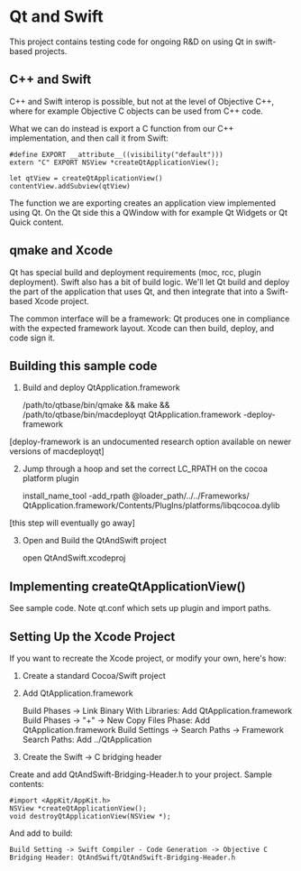 Qt and Swift
============================

This project contains testing code for ongoing R&D on using Qt
in swift-based projects.

C++ and Swift
----------------------------
C++ and Swift interop is possible, but not at the level of Objective C++,
where for example Objective C objects can be used from C++ code.

What we can do instead is export a C function from our C++ implementation,
and then call it from Swift:

    #define EXPORT __attribute__((visibility("default")))
    extern "C" EXPORT NSView *createQtApplicationView();

    let qtView = createQtApplicationView()
    contentView.addSubview(qtView)

The function we are exporting creates an application view implemented using
Qt. On the Qt side this a QWindow with for example Qt Widgets or Qt Quick 
content.

qmake and Xcode
----------------------------
Qt has special build and deployment requirements (moc, rcc, plugin deployment).
Swift also has a bit of build logic. We'll let Qt build and deploy the
part of the application that uses Qt, and then integrate that into a Swift-
based Xcode project. 

The common interface will be a framework: Qt produces one in compliance with
the expected framework layout. Xcode can then build, deploy, and code sign it.

Building this sample code
----------------------------

1) Build and deploy QtApplication.framework

    /path/to/qtbase/bin/qmake && make && /path/to/qtbase/bin/macdeployqt QtApplication.framework -deploy-framework

[deploy-framework is an undocumented research option available on newer versions of macdeployqt]

2) Jump through a hoop and set the correct LC_RPATH on the cocoa platform plugin

    install_name_tool -add_rpath @loader_path/../../Frameworks/ QtApplication.framework/Contents/PlugIns/platforms/libqcocoa.dylib

[this step will eventually go away]

3) Open and Build the QtAndSwift project

    open QtAndSwift.xcodeproj
    

Implementing createQtApplicationView()
----------------------------
See sample code. Note qt.conf which sets up plugin and import paths.


Setting Up the Xcode Project
----------------------------

If you want to recreate the Xcode project, or modify your own, here's how:

1) Create a standard Cocoa/Swift project

2) Add QtApplication.framework

    Build Phases -> Link Binary With Libraries: Add QtApplication.framework
    Build Phases -> "+" -> New Copy Files Phase: Add QtApplication.framework
    Build Settings -> Search Paths -> Framework Search Paths: Add ../QtApplication

3) Create the Swift -> C bridging header

Create and add QtAndSwift-Bridging-Header.h to your project. Sample contents:

    #import <AppKit/AppKit.h>
    NSView *createQtApplicationView();
    void destroyQtApplicationView(NSView *);

And add to build:

    Build Setting -> Swift Compiler - Code Generation -> Objective C Bridging Header: QtAndSwift/QtAndSwift-Bridging-Header.h
    



